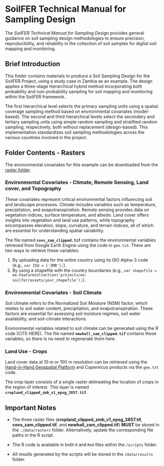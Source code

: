 # SoilFER Technical Manual for Sampling Design

The *SoilFER Technical Manual for Sampling Design* provides general guidance on soil sampling design methodologies to ensure precision, reproducibility, and reliability in the collection of soil samples for digital soil mapping and monitoring.

## Brief Introduction

This folder contains materials to produce a Soil Sampling Design for the SoilFER Project, using a study case in Zambia as an example. The design applies a three-stage hierarchical hybrid method incorporating both probability and non-probability sampling for soil mapping and monitoring within the SoilFER framework.

The first hierarchical level selects the primary sampling units using a spatial coverage sampling method based on environmental covariates (model-based). The second and third hierarchical levels select the secondary and tertiary sampling units using simple random sampling and stratified random sampling, respectively, both without replacement (design-based). This implementation standardizes soil sampling methodologies across the various countries involved in the project.

## Folder Contents - Rasters

The environmental covariates for this example can be downloaded from the [raster folder](./data/rasters).

### Environmental Covariates - Climate, Remote Sensing, Land cover, and Topography

These covariates represent critical environmental factors influencing soil and landscape processes. Climate includes variables such as temperature, precipitation, and evapotranspiration. Remote sensing provides data on vegetation indices, surface temperature, and albedo. Land cover offers insights into vegetation and land use patterns, while topography encompasses elevation, slope, curvature, and terrain indices, all of which are essential for understanding spatial variability.

The file named **`covs_zam_clipped.tif`** contains the environmental variables retrieved from Google Earth Engine using the code in `gee.txt`. There are two ways to retrieve these variables:
1. By uploading data for the entire country using its ISO Alpha-3 code (e.g., `var ISO = ['ZMB'];`).
2. By using a shapefile with the country boundaries (e.g., `var shapefile = ee.FeatureCollection('projects/ee-soilfer/assets/your_shapefile');`).

### Environmental Covariates - Soil Climate

Soil climate refers to the Normalized Soil Moisture (NSM) factor, which relates to soil water content, precipitation, and evapotranspiration. These factors are essential for assessing soil moisture regimes, soil water availability, and soil-climate interactions.

Environmental variables related to soil climate can be generated using the R code (CITE HERE). The file named **`newhall_zam_clipped.tif`** contains these variables, so there is no need to regenerate them here.

### Land Use - Crops

Land cover data at 10 m or 100 m resolution can be retrieved using the [Hand-in-Hand Geospatial Platform](https://data.apps.fao.org/?lang=en) and Copernicus products via the `gee.txt` code.

The crop layer consists of a single raster delineating the location of crops in the region of interest. This layer is named **`cropland_clipped_zmb_v1_epsg_3857.tif`**.

## Important Notes

- The three raster files (**cropland_clipped_zmb_v1_epsg_3857.tif**, **covs_zam_clipped.tif**, and **newhall_zam_clipped.tif**) **MUST** be stored in the `./data/rasters` folder. Alternatively, update the corresponding file paths in the R script.

- The R code is available in both `R` and `Rmd` files within the `/scripts` folder.

- All results generated by the scripts will be stored in the `/data/results` folder.

